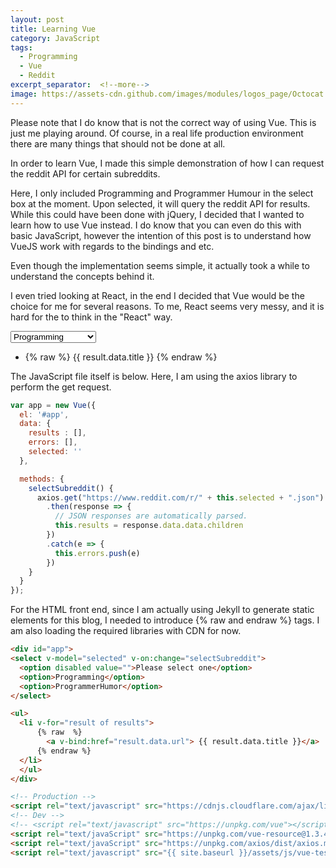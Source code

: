 ```yaml
---
layout: post
title: Learning Vue
category: JavaScript
tags:
  - Programming
  - Vue
  - Reddit
excerpt_separator:  <!--more-->
image: https://assets-cdn.github.com/images/modules/logos_page/Octocat.png
---
```


Please note that I do know that is not the correct way of using Vue. This is just me playing around. Of course, in a real life production environment there are many things that should not be done at all.

In order to learn Vue, I made this simple demonstration of how I can request the reddit API for certain subreddits.

Here, I only included Programming and Programmer Humour in the select box at the moment. Upon selected, it will query the reddit API for results. While this could have been done with jQuery, I decided that I wanted to learn how to use Vue instead. I do know that you can even do this with basic JavaScript, however the intention of this post is to understand how VueJS work with regards to the bindings and etc.

Even though the implementation seems simple, it actually took a while to understand the concepts behind it.

I even tried looking at React, in the end I decided that Vue would be the choice for me for several reasons. To me, React seems very messy, and it is hard for the to think in the "React" way.

<!--more-->

<div id="app">
<select v-model="selected" v-on:change="selectSubreddit">
  <option disabled value="">Please select one</option>
  <option>Programming</option>
  <option>ProgrammerHumor</option>
</select>

<ul>
  <li v-for="result of results">
      {% raw  %}
        <a v-bind:href="result.data.url"> {{ result.data.title }}</a>
      {% endraw %}
  </li>
  </ul>
</div>

The JavaScript file itself is below. Here, I am using the axios library to perform the get request.

````javascript
var app = new Vue({
  el: '#app',
  data: {
    results : [],
    errors: [],
    selected: ''
  },

  methods: {
    selectSubreddit() {
      axios.get("https://www.reddit.com/r/" + this.selected + ".json")
        .then(response => {
          // JSON responses are automatically parsed.
          this.results = response.data.data.children
        })
        .catch(e => {
          this.errors.push(e)
        })
    }
  }
});
````

For the HTML front end, since I am actually using Jekyll to generate static elements for this blog, I needed to introduce &#123;% raw and endraw %&#125; tags. I am also loading the required libraries with CDN for now.

````html
<div id="app">
<select v-model="selected" v-on:change="selectSubreddit">
  <option disabled value="">Please select one</option>
  <option>Programming</option>
  <option>ProgrammerHumor</option>
</select>

<ul>
  <li v-for="result of results">
      {% raw  %}
        <a v-bind:href="result.data.url"> {{ result.data.title }}</a>
      {% endraw %}
  </li>
  </ul>
</div>

<!-- Production -->
<script rel="text/javascript" src="https://cdnjs.cloudflare.com/ajax/libs/vue/2.5.1/vue.min.js"></script>
<!-- Dev -->
<!-- <script rel="text/javascript" src="https://unpkg.com/vue"></script> -->
<script rel="text/javaScript" src="https://unpkg.com/vue-resource@1.3.4/dist/vue-resource.min.js"></script>
<script rel="text/javaScript" src="https://unpkg.com/axios/dist/axios.min.js"></script>
<script rel="text/javascript" src="{{ site.baseurl }}/assets/js/vue-test.js"></script>

````

<!-- Production -->
<script rel="text/javascript" src="https://cdnjs.cloudflare.com/ajax/libs/vue/2.5.1/vue.min.js"></script>
<!-- Dev -->
<!-- <script rel="text/javascript" src="https://unpkg.com/vue"></script> -->
<script rel="text/javaScript" src="https://unpkg.com/vue-resource@1.3.4/dist/vue-resource.min.js"></script>
<script rel="text/javaScript" src="https://unpkg.com/axios/dist/axios.min.js"></script>
<script rel="text/javascript" src="{{ site.baseurl }}/assets/js/vue-test.js"></script>
